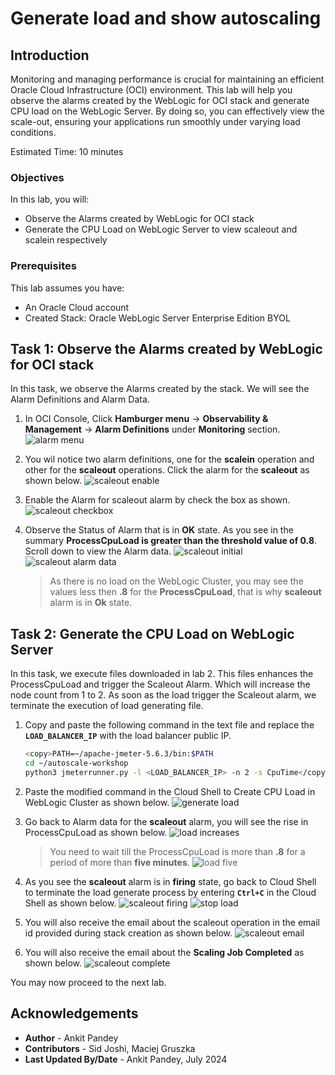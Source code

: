 # Generate load and show autoscaling 

## Introduction

Monitoring and managing performance is crucial for maintaining an efficient Oracle Cloud Infrastructure (OCI) environment. This lab will help you observe the alarms created by the WebLogic for OCI stack and generate CPU load on the WebLogic Server. By doing so, you can effectively view the scale-out, ensuring your applications run smoothly under varying load conditions.

Estimated Time: 10 minutes

### Objectives

In this lab, you will:

* Observe the Alarms created by WebLogic for OCI stack
* Generate the CPU Load on WebLogic Server to view scaleout and scalein respectively

### Prerequisites
This lab assumes you have:

* An Oracle Cloud account
* Created Stack: Oracle WebLogic Server Enterprise Edition BYOL

## Task 1: Observe the Alarms created by WebLogic for OCI stack

In this task, we observe the Alarms created by the stack. We will see the Alarm Definitions and Alarm Data.

1. In OCI Console, Click **Hamburger menu** -> **Observability & Management** -> **Alarm Definitions** under **Monitoring** section.
    ![alarm menu](images/alarm-menu.png)

2. You wil notice two alarm definitions, one for the **scalein** operation and other for the **scaleout** operations. Click the alarm for the **scaleout** as shown below.
    ![scaleout enable](images/scaleout-enable.png)
    
3. Enable the Alarm for scaleout alarm by check the box as shown.
    ![scaleout checkbox](images/scaleout-checkbox.png)


4. Observe the Status of Alarm that is in **OK** state. As you see in the summary  **ProcessCpuLoad is greater than the threshold value of 0.8**. Scroll down to view the Alarm data.
    ![scaleout initial](images/scaleout-alarm-initial.png)
    ![scaleout alarm data](images/scaleout-alarm-data.png)

    > As there is no load on the WebLogic Cluster, you may see the values less then **.8** for the **ProcessCpuLoad**, that is why **scaleout** alarm is in **Ok** state.


## Task 2: Generate the CPU Load on WebLogic Server

In this task, we execute files downloaded in lab 2. This files enhances the ProcessCpuLoad and trigger the Scaleout Alarm. Which will increase the node count from 1 to 2. As soon as the load trigger the Scaleout alarm, we terminate the execution of load generating file.

1. Copy and paste the following command in the text file and replace the **`LOAD_BALANCER_IP`** with  the load balancer public IP.
    ```bash
    <copy>PATH=~/apache-jmeter-5.6.3/bin:$PATH
    cd ~/autoscale-workshop
    python3 jmeterrunner.py -l <LOAD_BALANCER_IP> -n 2 -s CpuTime</copy>
    ```


2. Paste the modified command in the Cloud Shell to Create CPU Load in WebLogic Cluster as shown below.
    ![generate load](images/generate-load.png)

3. Go back to Alarm data for the **scaleout** alarm, you will see the rise in ProcessCpuLoad  as shown below.
    ![load increases](images/increase-load.png)
    
    > You need to wait till the ProcessCpuLoad  is more than **.8** for a period of more than **five minutes**.
    ![load five](images/load-five.png)

4. As you see the **scaleout** alarm is in **firing** state, go back to Cloud Shell to terminate the load generate process by entering **`Ctrl+C`** in the Cloud Shell as shown below.
    ![scaleout firing](images/scaleout-firing.png)
    ![stop load](images/stop-load.png)

5. You will also receive the email about the scaleout operation in the email id provided during stack creation as shown below.
    ![scaleout email](images/scaleout-email.png)

6. You will also receive the email about the **Scaling Job Completed** as shown below.
    ![scaleout complete](images/scaleout-complete.png)

You may now proceed to the next lab.
    

## Acknowledgements

* **Author** -  Ankit Pandey
* **Contributors** - Sid Joshi, Maciej Gruszka
* **Last Updated By/Date** - Ankit Pandey, July 2024